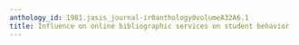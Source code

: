 ```yaml
---
anthology_id: 1981.jasis_journal-ir0anthology0volumeA32A6.1
title: Influence on online bibliographic services on student behavior
---
```

